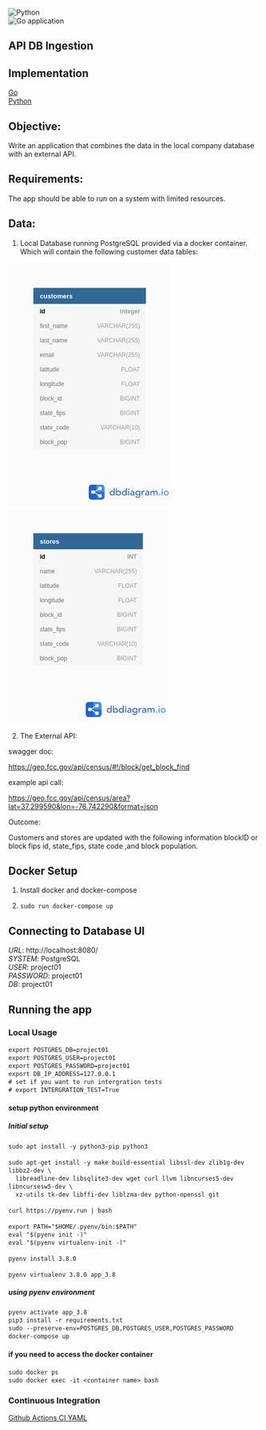 ![Python](https://github.com/bclipp/api_db_ingestion/workflows/Python/badge.svg)     
![Go application](https://github.com/bclipp/api_db_ingestion/workflows/Go/badge.svg)

## API DB Ingestion

## Implementation
[Go](https://github.com/bclipp/api_db_ingestion/tree/master/go)  
[Python](https://github.com/bclipp/api_db_ingestion/tree/master/python)  
## Objective:
Write an application that combines the data in the local company database with an external API.

## Requirements:

The app should be able to run on a system with limited resources.

## Data:

1. Local Database running PostgreSQL provided via a docker container.
Which will contain the following customer data tables:
  
   
![customers](customers.png)  
![stores](stores.png)   
  

2. The External API:

swagger doc:

https://geo.fcc.gov/api/census/#!/block/get_block_find

example api call:  

https://geo.fcc.gov/api/census/area?lat=37.299590&lon=-76.742290&format=json


Outcome:

Customers and stores are updated with the following information
blockID or block fips id, state_fips, state code ,and block population.


## Docker Setup

1. Install docker and docker-compose

2. ```sudo run docker-compose up```

## Connecting to Database UI

*URL*: http://localhost:8080/  
*SYSTEM*: PostgreSQL  
*USER*: project01  
*PASSWORD*: project01  
*DB*: project01  

## Running the app

### Local Usage

```
export POSTGRES_DB=project01  
export POSTGRES_USER=project01  
export POSTGRES_PASSWORD=project01  
export DB_IP_ADDRESS=127.0.0.1  
# set if you want to run intergration tests
# export INTERGRATION_TEST=True
```

#### setup python environment

##### Initial setup

```apt-get update && \
sudo apt install -y python3-pip python3

sudo apt-get install -y make build-essential libssl-dev zlib1g-dev libbz2-dev \
  libreadline-dev libsqlite3-dev wget curl llvm libncurses5-dev libncursesw5-dev \
  xz-utils tk-dev libffi-dev liblzma-dev python-openssl git 

curl https://pyenv.run | bash 

export PATH="$HOME/.pyenv/bin:$PATH" 
eval "$(pyenv init -)" 
eval "$(pyenv virtualenv-init -)"

pyenv install 3.8.0 

pyenv virtualenv 3.8.0 app_3.8
```

##### using pyenv environment
```
pyenv activate app_3.8  
pip3 install -r requirements.txt  
sudo --preserve-env=POSTGRES_DB,POSTGRES_USER,POSTGRES_PASSWORD docker-compose up
```  

#### if you need to access the docker container
```
sudo docker ps
sudo docker exec -it <container name> bash
```

### Continuous Integration
[Github Actions CI YAML](https://github.com/bclipp/api_db_ingestion/blob/master/.github/workflows/python-app.yml)
